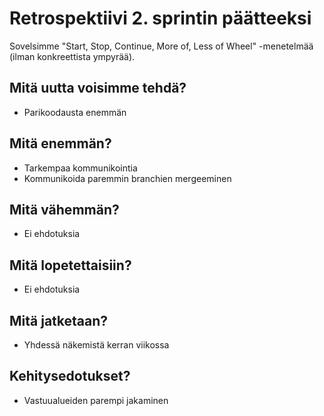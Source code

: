 # Retrospektiivi 2. sprintin päätteeksi

Sovelsimme "Start, Stop, Continue, More of, Less of Wheel" -menetelmää (ilman konkreettista ympyrää).

## Mitä uutta voisimme tehdä?

- Parikoodausta enemmän

## Mitä enemmän?

- Tarkempaa kommunikointia
- Kommunikoida paremmin branchien mergeeminen

## Mitä vähemmän?

- Ei ehdotuksia

## Mitä lopetettaisiin?

- Ei ehdotuksia

## Mitä jatketaan?

- Yhdessä näkemistä kerran viikossa

## Kehitysedotukset?

- Vastuualueiden parempi jakaminen
